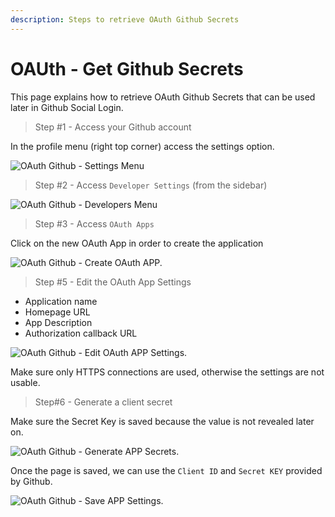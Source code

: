```yaml
---
description: Steps to retrieve OAuth Github Secrets
---
```


# OAUth - Get Github Secrets

This page explains how to retrieve OAuth Github Secrets that can be used later in Github Social Login.

> Step #1 - Access your Github account

In the profile menu (right top corner) access the settings option.

![OAuth Github - Settings Menu](https://user-images.githubusercontent.com/51070104/185069914-6d2dc762-6d8f-4209-84c5-2d43bc6f3940.png)

> Step #2 - Access `Developer Settings` (from the sidebar)

![OAuth Github - Developers Menu](https://user-images.githubusercontent.com/51070104/185070192-385da38f-4844-49ae-8caa-7bccb7cf4130.png)

> Step #3  - Access `OAuth Apps`

Click on the new OAuth App in order to create the application

![OAuth Github - Create OAuth APP.](https://user-images.githubusercontent.com/51070104/185070479-90b33c90-0e46-4b6d-8ec9-87e1b33cb60e.png)

> Step #5 - Edit the OAuth App Settings

* Application name
* Homepage URL
* App Description
* Authorization callback URL

![OAuth Github - Edit OAuth APP Settings.](https://user-images.githubusercontent.com/51070104/185074952-57272343-e076-4be2-b272-1eceb168dab3.png)

Make sure only HTTPS connections are used, otherwise the settings are not usable.

> Step#6 - Generate a client secret 

Make sure the Secret Key is saved because the value is not revealed later on.

![OAuth Github - Generate APP Secrets.](https://user-images.githubusercontent.com/51070104/185075341-24463aeb-5f0d-47ed-a538-35e61ba6c59a.png)

Once the page is saved, we can use the `Client ID` and `Secret KEY` provided by Github.

![OAuth Github - Save APP Settings.](https://user-images.githubusercontent.com/51070104/185075667-ab0a2114-35f5-4180-98ff-4aac41d00600.png) 

